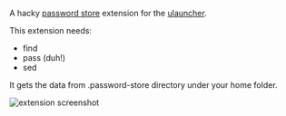 A hacky [password store](https://www.passwordstore.org/) extension for the [ulauncher](https://ulauncher.io/).

This extension needs:
- find
- pass (duh!)
- sed

It gets the data from .password-store directory under your home folder.

![extension screenshot](https://i.imgur.com/T9mYiIk.png)
